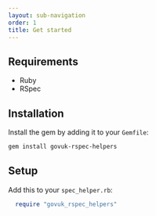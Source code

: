 ```yaml
---
layout: sub-navigation
order: 1
title: Get started
---
```



## Requirements

* Ruby
* RSpec

## Installation

Install the gem by adding it to your `Gemfile`:

```bash
gem install govuk-rspec-helpers
```

## Setup

Add this to your `spec_helper.rb`:

```ruby
  require "govuk_rspec_helpers"
```
